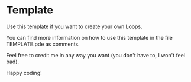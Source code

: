 # Template

Use this template if you want to create your own Loops.

You can find more information on how to use this template  in the file TEMPLATE.pde as comments.



Feel free to credit me in any way you want (you don't have to, I won't feel bad).



Happy coding!